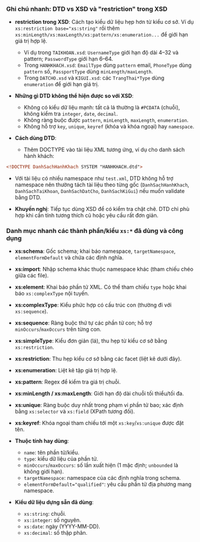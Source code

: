 ### Ghi chú nhanh: DTD vs XSD và "restriction" trong XSD

- **restriction trong XSD**: Cách tạo kiểu dữ liệu hẹp hơn từ kiểu cơ sở. Ví dụ `xs:restriction base="xs:string"` rồi thêm `xs:minLength/xs:maxLength/xs:pattern/xs:enumeration...` để giới hạn giá trị hợp lệ.
  - Ví dụ trong `TAIKHOAN.xsd`: `UsernameType` giới hạn độ dài 4–32 và pattern; `PasswordType` giới hạn 6–64.
  - Trong `HANHKHACH.xsd`: `EmailType` dùng `pattern` email, `PhoneType` dùng `pattern` số, `PassportType` dùng `minLength/maxLength`.
  - Trong `DATCHO.xsd` và `KIGUI.xsd`: các `TrangThai*Type` dùng `enumeration` để giới hạn giá trị.

- **Những gì DTD không thể hiện được so với XSD**:
  - Không có kiểu dữ liệu mạnh: tất cả lá thường là `#PCDATA` (chuỗi), không kiểm tra `integer`, `date`, `decimal`.
  - Không ràng buộc được `pattern`, `minLength`, `maxLength`, `enumeration`.
  - Không hỗ trợ `key`, `unique`, `keyref` (khóa và khóa ngoại) hay `namespace`.

- **Cách dùng DTD**:
  - Thêm DOCTYPE vào tài liệu XML tương ứng, ví dụ cho danh sách hành khách:
```xml
<!DOCTYPE DanhSachHanhKhach SYSTEM "HANHKHACH.dtd">
```
  - Với tài liệu có nhiều namespace như `test.xml`, DTD không hỗ trợ namespace nên thường tách tài liệu theo từng gốc (`DanhSachHanhKhach`, `DanhSachTaiKhoan`, `DanhSachDatCho`, `DanhSachKiGui`) nếu muốn validate bằng DTD.

- **Khuyến nghị**: Tiếp tục dùng XSD để có kiểm tra chặt chẽ. DTD chỉ phù hợp khi cần tính tương thích cũ hoặc yêu cầu rất đơn giản.

### Danh mục nhanh các thành phần/kiểu `xs:*` đã dùng và công dụng

- **xs:schema**: Gốc schema; khai báo namespace, `targetNamespace`, `elementFormDefault` và chứa các định nghĩa.
- **xs:import**: Nhập schema khác thuộc namespace khác (tham chiếu chéo giữa các file).
- **xs:element**: Khai báo phần tử XML. Có thể tham chiếu `type` hoặc khai báo `xs:complexType` nội tuyến.
- **xs:complexType**: Kiểu phức hợp có cấu trúc con (thường đi với `xs:sequence`).
- **xs:sequence**: Ràng buộc thứ tự các phần tử con; hỗ trợ `minOccurs`/`maxOccurs` trên từng con.
- **xs:simpleType**: Kiểu đơn giản (lá), thu hẹp từ kiểu cơ sở bằng `xs:restriction`.
- **xs:restriction**: Thu hẹp kiểu cơ sở bằng các facet (liệt kê dưới đây).
- **xs:enumeration**: Liệt kê tập giá trị hợp lệ.
- **xs:pattern**: Regex để kiểm tra giá trị chuỗi.
- **xs:minLength / xs:maxLength**: Giới hạn độ dài chuỗi tối thiểu/tối đa.
- **xs:unique**: Ràng buộc duy nhất trong phạm vi phần tử bao; xác định bằng `xs:selector` và `xs:field` (XPath tương đối).
- **xs:keyref**: Khóa ngoại tham chiếu tới một `xs:key`/`xs:unique` được đặt tên.
- **Thuộc tính hay dùng**:
  - `name`: tên phần tử/kiểu.
  - `type`: kiểu dữ liệu của phần tử.
  - `minOccurs`/`maxOccurs`: số lần xuất hiện (1 mặc định; `unbounded` là không giới hạn).
  - `targetNamespace`: namespace của các định nghĩa trong schema.
  - `elementFormDefault="qualified"`: yêu cầu phần tử địa phương mang namespace.

- **Kiểu dữ liệu dựng sẵn đã dùng**:
  - `xs:string`: chuỗi.
  - `xs:integer`: số nguyên.
  - `xs:date`: ngày (YYYY-MM-DD).
  - `xs:decimal`: số thập phân.

